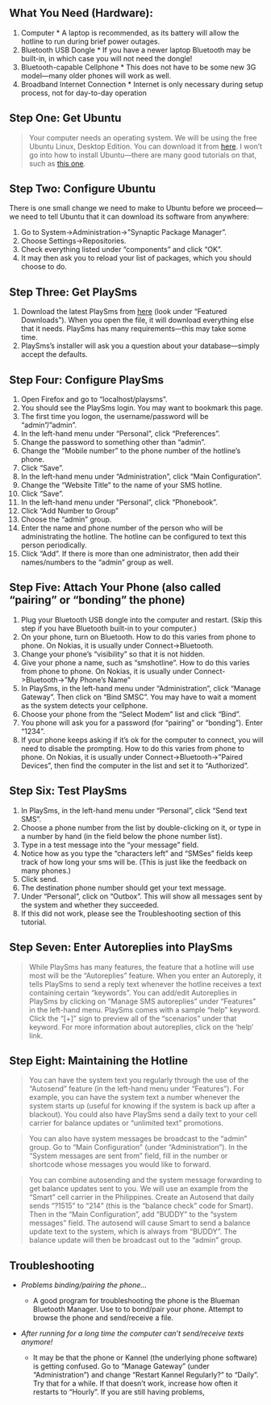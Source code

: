 ## What You Need (Hardware): ##
  1. Computer
    * A laptop is recommended, as its battery will allow the hotline to run during brief power outages.
  1. Bluetooth USB Dongle
    * If you have a newer laptop Bluetooth may be built-in, in which case you will not need the dongle!
  1. Bluetooth-capable Cellphone
    * This does not have to be some new 3G model—many older phones will work as well.
  1. Broadband Internet Connection
    * Internet is only necessary during setup process, not for day-to-day operation

## Step One: Get Ubuntu ##

> Your computer needs an operating system.  We will be using the free Ubuntu Linux, Desktop Edition.  You can download it from [here](http://www.ubuntu.com/products/WhatIsUbuntu/desktopedition).  I won’t go into how to install Ubuntu—there are many good tutorials on that, such as [this one](http://howtoforge.com/the_perfect_desktop_ubuntu_gutsy_gibbon).

## Step Two: Configure Ubuntu ##

There is one small change we need to make to Ubuntu before we proceed—we need to tell Ubuntu that it can download its software from anywhere:

  1. Go to System->Administration->”Synaptic Package Manager”.
  1. Choose Settings->Repositories.
  1. Check everything listed under “components” and click “OK”.
  1. It may then ask you to reload your list of packages, which you should choose to do.

## Step Three: Get PlaySms ##

  1. Download the latest PlaySms from [here](http://code.google.com/p/ya-playsms) (look under “Featured Downloads”).  When you open the file, it will download everything else that it needs.  PlaySms has many requirements—this may take some time.
  1. PlaySms’s installer will ask you a question about your database—simply accept the defaults.

## Step Four: Configure PlaySms ##

  1. Open Firefox and go to “localhost/playsms”.
  1. You should see the PlaySms login.  You may want to bookmark this page.
  1. The first time you logon, the username/password will be “admin”/”admin”.
  1. In the left-hand menu under “Personal”, click “Preferences”.
  1. Change the password to something other than “admin”.
  1. Change the “Mobile number” to the phone number of the hotline’s phone.
  1. Click “Save”.
  1. In the left-hand menu under “Administration”, click “Main Configuration”.
  1. Change the “Website Title” to the name of your SMS hotline.
  1. Click “Save”.
  1. In the left-hand menu under “Personal”, click “Phonebook”.
  1. Click “Add Number to Group”
  1. Choose the “admin” group.
  1. Enter the name and phone number of the person who will be administrating the hotline.  The hotline can be configured to text this person periodically.
  1. Click “Add”.  If there is more than one administrator, then add their names/numbers to the “admin” group as well.

## Step Five: Attach Your Phone (also called “pairing” or “bonding” the phone) ##

  1. Plug your Bluetooth USB dongle into the computer and restart.  (Skip this step if you have Bluetooth built-in to your computer.)
  1. On your phone, turn on Bluetooth.  How to do this varies from phone to phone.  On Nokias, it is usually under Connect->Bluetooth.
  1. Change your phone’s “visibility” so that it is not hidden.
  1. Give your phone a name, such as “smshotline”.  How to do this varies from phone to phone.  On Nokias, it is usually under Connect->Bluetooth->”My Phone’s Name”
  1. In PlaySms, in the left-hand menu under “Administration”, click “Manage Gateway”.  Then click on “Bind SMSC”.  You may have to wait a moment as the system detects your cellphone.
  1. Choose your phone from the “Select Modem” list and click “Bind”.
  1. You phone will ask you for a password (for “pairing” or “bonding”).  Enter “1234”.
  1. If your phone keeps asking if it’s ok for the computer to connect, you will need to disable the prompting.  How to do this varies from phone to phone.  On Nokias, it is usually under Connect->Bluetooth->”Paired Devices”, then find the computer in the list and set it to “Authorized”.

## Step Six: Test PlaySms ##

  1. In PlaySms, in the left-hand menu under “Personal”, click “Send text SMS”.
  1. Choose a phone number from the list by double-clicking on it, or type in a number by hand (in the field below the phone number list).
  1. Type in a test message into the “your message” field.
  1. Notice how as you type the “characters left” and “SMSes” fields keep track of how long your sms will be.  (This is just like the feedback on many phones.)
  1. Click send.
  1. The destination phone number should get your text message.
  1. Under “Personal”, click on “Outbox”.  This will show all messages sent by the system and whether they succeeded.
  1. If this did not work, please see the Troubleshooting section of this tutorial.

## Step Seven: Enter Autoreplies into PlaySms ##

> While PlaySms has many features, the feature that a hotline will use most will be the “Autoreplies” feature.  When you enter an Autoreply, it tells PlaySms to send a reply text whenever the hotline receives a text containing certain “keywords”.
> You can add/edit Autoreplies in PlaySms by clicking on “Manage SMS autoreplies” under “Features” in the left-hand menu.  PlaySms comes with a sample “help” keyword.  Click the “[+]” sign to preview all of the “scenarios” under that keyword.  For more information about autoreplies, click on the ‘help’ link.

## Step Eight: Maintaining the Hotline ##

> You can have the system text you regularly through the use of the “Autosend” feature (in the left-hand menu under “Features”).  For example, you can have the system text a number whenever the system starts up (useful for knowing if the system is back up after a blackout).  You could also have PlaySms send a daily text to your cell carrier for balance updates or “unlimited text” promotions.

> You can also have system messages be broadcast to the “admin” group.  Go to “Main Configuration” (under “Administration”).  In the “System messages are sent from” field, fill in the number or shortcode whose messages you would like to forward.

> You can combine autosending and the system message forwarding to get balance updates sent to you.  We will use an example from the “Smart” cell carrier in the Philippines.  Create an Autosend that daily sends “?1515” to “214” (this is the “balance check” code for Smart).  Then in the “Main Configuration”, add “BUDDY” to the “system messages” field.
> The autosend will cause Smart to send a balance update text to the system, which is always from “BUDDY”.  The balance update will then be broadcast out to the “admin” group.

## Troubleshooting ##

  * _Problems binding/pairing the phone…_
    * A good program for troubleshooting the phone is the Blueman Bluetooth Manager.  Use to to bond/pair your phone.  Attempt to browse the phone and send/receive a file.

  * _After running for a long time the computer can’t send/receive texts anymore!_
    * It may be that the phone or Kannel (the underlying phone software) is getting confused.  Go to “Manage Gateway” (under “Administration”) and change “Restart Kannel Regularly?” to “Daily”.  Try that for a while.  If that doesn’t work, increase how often it restarts to “Hourly”.
If you are still having problems,

